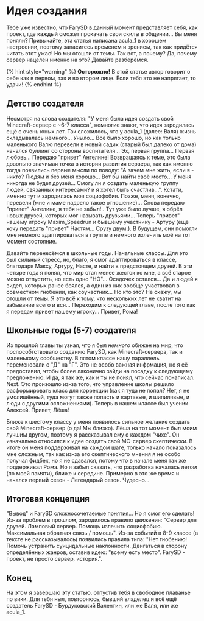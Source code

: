 # Идея создания

Тебе уже известно, что FarySD в данный момент представляет себя, как проект, где каждый сможет прокачать свои скилы в общении... Вы меня поняли? Привыкайте, эта статья написана acula_1 в хорошем настроении, поэтому запаситесь временем и зрением, так как придётся читать этот ужас! Но мы отошли от темы. Так вот, а почему? Да, почему сервер нацелен именно на это? Давайте разберёмся.

{% hint style="warning" %}
**Осторожно!** В этой статье автор говорит о себе как в первом, так и во втором лице. Если тебя это не напрягает, то удачи!
{% endhint %}

## Детство создателя

Несмотря на слова создателя: "У меня была идея создать свой Minecraft-сервер с ~6-7 класса", немногие знают, что идея зародилась ещё с очень юных лет. Так сложилось, что у acula_1 (далее: Валя) жизнь складывалась немного... Уныло... Всё было хорошо, но как только маленького Валю перевели в новый садик (старый был далеко от дома) начался буллинг со стороны воспитателя... Эх, первая группа... Первая любовь... Передаю "привет" Ангелине! Возвращаясь к теме, это была довольно значимая точка в истории развития сервера, так как именно тогда появились первые мысли по поводу: "А зачем мне жить, если я - никто? Людям и без меня хорошо... Вот бы найти своё место... У меня никогда не будет друзей... Смогу ли я создать маленькую группу людей, связанных интересами? и я хотел быть счастлив...". Кстати, именно тут и зародилась моя социофобия. Позже, меня, конечно, перевели (мне и маме надоело такое отношение)... Снова передаю "привет" Ангелине, я тебя не забыл!.. Тут уже было лучше, я обрёл новых друзей, которых мог называть друзьями... Теперь "привет" нашему игроку Maxim_Speedrun и бывшему участнику - Артуру (ещё хочу передать "привет" Настям... Срузу двум.). В будущем, они помогли мне немного адаптироваться в группе и немного излечить моё на тот момент состояние.

Давайте перенесёмся в школьные годы. Начальные классы. Для это был сильный стресс, но, благо, я смог адаптироваться в классе, благодаря Максу, Артуру, Насте, и найти в предстоящем друзей. В эти четыре года я понял, что мир стал менее жесток ко мне, а всё старое можно отпустить, но есть одно "НО"... Осадочек остался... Да и людей я видел, которых ранее боялся, а один из них вообще участвовал в совместном гнобении, как соучастник... Но кто это? Не скажу, мы отошли от темы. Я это всё к тому, что нескольких лет не хватит на забывание всего и вся... Переходим к следующей главе, после того как я передам привет нашему игроку... Привет, Рома!

## Школьные годы (5-7) создателя

Из прошлой главы ты узнал, что я был _немного_ обижен на мир, что поспособтствовало созданию FarySD, как Minecraft-сервера, так и маленькому сообществу. В пятом классе нашу параллель переменовали с "Д" на "Г". Это не особо важная инфрмация, но я её предоставил, чтобы более лаконично зайди на посадку к следующему предложению. И да, я так же, как и ты не понял, что сейчас понаписал. Next. Это произошло из-за того, что управление школы решило расформировать класс для коррекции (как я туда не попал? Нет, я не умолишённый, туда могут также попасть и картавые, и шипилявые, и люди с другими осложнениями). Теперь в нашем классе был ученик Алексей. Привет, Лёша!

Ближе к шестому классу у меня появилось сильное желание создать свой Minecraft-сервер (о да! Мы близко). Лёша на тот момент был моим лучшим другом, поэтому я рассказывал ему о каждом "чихе". Он изначально относился к идее создать свой MC-сервер скептически. В итоге он меня поддерживал на каждом шаге, только начало показалось мне сложным, так как из-за его скептического мнения я не особо получал фидбек, но я не сдавался, потому что в начале меня так же поддерживал Рома. Но я забыл сказать, что разработка началась летом (по моей памяти), ближе к середине. Примерно в это же время и начался первый сезон - Легендарый сезон. Чудесно...

## Итоговая концепция

"Вывод" и FarySD сложносочетаемые понятия... Но я смог его сделать! Из-за проблем в прошлом, зародилось правило движения: "Сервер для друзей. Ламповый сервер. Помощь излечить социофобию. Максимальная обратная связь / помощь". Из-за событий в 8-9 классе (в тексте не рассказывалось) появились правила типа: "Нет гнобению! Помочь устранить суицидальные наклонности. Двигаться в сторону определённых жанров, оставив идею: "всему есть место". FarySD - проект, не просто сервер, история.".

## Конец

На этом я завершаю эту статью, отпустив тебя в свободное плаванье по вики. Для тебя ныл, повторяюсь, бывший владелец и всё ещё создатель FarySD - Бурдуковский Валентин, или же Валя, или же acula_1.
